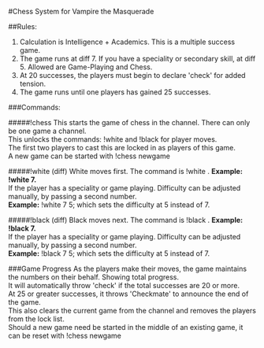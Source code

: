 #Chess System for Vampire the Masquerade

##Rules:
1. Calculation is Intelligence + Academics. This is a multiple success game.
2. The game runs at diff 7. If you have a speciality or secondary skill, at diff 5. Allowed are Game-Playing and Chess.
3. At 20 successes, the players must begin to declare 'check' for added tension.
4. The game runs until one players has gained 25 successes.

###Commands:

#####!chess
This starts the game of chess in the channel. There can only be one game a channel.<br>
This unlocks the commands: !white and !black for player moves.<br>
The first two players to cast this are locked in as players of this game.<br>
A new game can be started with !chess newgame<br>

#####!white <dice> (diff)
White moves first. The command is !white <dice>. **Example: !white 7.**<br>
If the player has a speciality or game playing. Difficulty can be adjusted manually, by passing a second number.<br>
**Example:** !white 7 5; which sets the difficulty at 5 instead of 7.<br>

#####!black <dice> (diff)
Black moves next. The command is !black <dice>. **Example: !black 7.**<br>
If the player has a speciality or game playing. Difficulty can be adjusted manually, by passing a second number.<br>
**Example:** !black 7 5; which sets the difficulty at 5 instead of 7.<br>

###Game Progress
As the players make their moves, the game maintains the numbers on their behalf. Showing total progress.<br>
It will automatically throw 'check' if the total successes are 20 or more.<br>
At 25 or greater successes, it throws 'Checkmate' to announce the end of the game.<br>
This also clears the current game from the channel and removes the players from the lock list.<br>
Should a new game need be started in the middle of an existing game, it can be reset with !chess newgame<br>



